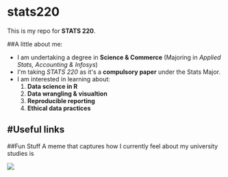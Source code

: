 # stats220
This is my repo for **STATS 220**. 

##A little about me:
- I am undertaking a degree in **Science & Commerce** (Majoring in *Applied Stats, Accounting & Infosys*)
- I'm taking *STATS 220* as it's a **compulsory paper** under the Stats Major. 
- I am interested in learning about:
  1. **Data science in R**
  2. **Data wrangling & visualtion**
  3. **Reproducible reporting**
  4.  **Ethical data practices**

#Useful links 
- 


##Fun Stuff
A meme that captures how I currently feel about my university studies is 

![](https://media2.giphy.com/media/v1.Y2lkPTc5MGI3NjExdWttdjZtMjEyNGVrd2JlcWhrdDY1bTBzYnJ2d25hN2s4NnRiazJyZyZlcD12MV9pbnRlcm5hbF9naWZfYnlfaWQmY3Q9Zw/qdDO6hTcyeDks/giphy.gif)
